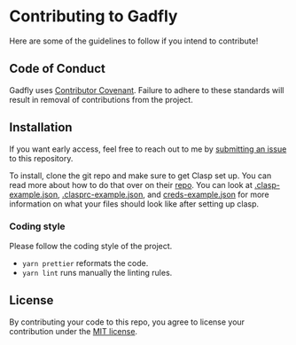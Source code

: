 # Contributing to Gadfly

Here are some of the guidelines to follow if you intend to contribute!

## Code of Conduct

Gadfly uses [Contributor Covenant](https://www.contributor-covenant.org/). Failure to adhere to these standards will result in removal of contributions from the project.

## Installation

If you want early access, feel free to reach out to me by [submitting an issue](https://github.com/blackboardd/gadfly/issues/new) to this repository.

To install, clone the git repo and make sure to get Clasp set up. You can read more about how to do that over on their [repo](https://github.com/google/clasp). You can look at [.clasp-example.json](.clasp-example.json), [.clasprc-example.json](.clasprc-example.json), and [creds-example.json](creds-example.json) for more information on what your files should look like after setting up clasp.

### Coding style

Please follow the coding style of the project.

- `yarn prettier` reformats the code.
- `yarn lint` runs manually the linting rules.

## License

By contributing your code to this repo, you agree to license your contribution under the [MIT license](/docs/LICENSE).
